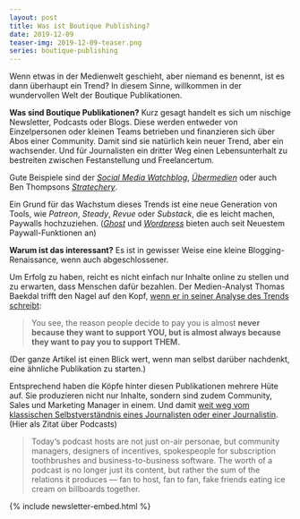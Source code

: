 ```yaml
---
layout: post
title: Was ist Boutique Publishing?
date: 2019-12-09
teaser-img: 2019-12-09-teaser.png
series: boutique-publishing
---
```


Wenn etwas in der Medienwelt geschieht, aber niemand es benennt, ist es dann überhaupt ein Trend? In diesem Sinne, willkommen in der wundervollen Welt der Boutique Publikationen.

**Was sind Boutique Publikationen?** Kurz gesagt handelt es sich um nischige Newsletter, Podcasts oder Blogs. Diese werden entweder von Einzelpersonen oder kleinen Teams betrieben und finanzieren sich über Abos einer Community. Damit sind sie natürlich kein neuer Trend, aber ein wachsender. Und für Journalisten ein dritter Weg einen Lebensunterhalt zu bestreiten zwischen Festanstellung und Freelancertum.

Gute Beispiele sind der [_Social Media Watchblog_][1], [_Übermedien_][2] oder auch Ben Thompsons [_Stratechery_][3].

Ein Grund für das Wachstum dieses Trends ist eine neue Generation von Tools, wie _Patreon_, _Steady_, _Revue_ oder _Substack_, die es leicht machen, Paywalls hochzuziehen. ([_Ghost_][4] und _[Wordpress][5]_ bieten auch seit Neuestem Paywall-Funktionen an)

**Warum ist das interessant?** Es ist in gewisser Weise eine kleine Blogging-Renaissance, wenn auch abgeschlossener.

Um Erfolg zu haben, reicht es nicht einfach nur Inhalte online zu stellen und zu erwarten, dass Menschen dafür bezahlen. Der Medien-Analyst Thomas Baekdal trifft den Nagel auf den Kopf, [wenn er in seiner Analyse des Trends schreibt][6]:

> You see, the reason people decide to pay you is almost **never because they want to support YOU, but is almost always because they want to pay you to support THEM.**

(Der ganze Artikel ist einen Blick wert, wenn man selbst darüber nachdenkt, eine ähnliche Publikation zu starten.)

Entsprechend haben die Köpfe hinter diesen Publikationen mehrere Hüte auf. Sie produzieren nicht nur Inhalte, sondern sind zudem Community, Sales und Marketing Manager in einem. Und damit [weit weg vom klassischen Selbstverständnis eines Journalisten oder einer Journalistin][7]. (Hier als Zitat über Podcasts)

> Today‘s podcast hosts are not just on-air personae, but community managers, designers of incentives, spokespeople for subscription toothbrushes and business-to-business software. The worth of a podcast is no longer just its content, but rather the sum of the relations it produces — fan to host, fan to fan, fake friends eating ice cream on billboards together.

{% include newsletter-embed.html %}

[1]:	https://socialmediawatchblog.de/
[2]:	https://uebermedien.de/
[3]:	https://stratechery.com/
[4]:	https://techcrunch.com/2019/10/23/ghost-cms-adds-open-source-subscription-and-membership-options/?utm_campaign=Johannes%20Klingebiel&utm_medium=email&utm_source=Revue%20newsletter
[5]:	https://www.theverge.com/2019/11/13/20963480/wordpress-recurring-payments-patreon-paypal-ecommerce?utm_campaign=Johannes%20Klingebiel&utm_medium=email&utm_source=Revue%20newsletter
[6]:	https://baekdal.com/strategy/a-guide-to-journalists-thinking-about-starting-an-individual-media-company/705D9BF0BDC9434B86A29CDDA5D3613B96BB2D89F3778142F8D36A1F029C53D4
[7]:	https://www.nytimes.com/interactive/2019/11/13/magazine/internet-fandom-podcast.html?utm_campaign=Johannes%20Klingebiel&utm_medium=email&utm_source=Revue%20newsletter